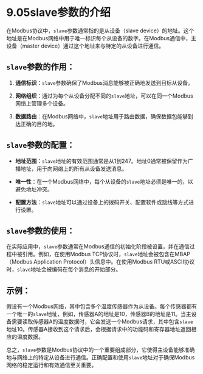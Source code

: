 # 9.05slave参数的介绍
在Modbus协议中，`slave`参数通常指的是从设备（slave device）的地址。这个地址是在Modbus网络中用于唯一标识每个从设备的数字。在Modbus通信中，主设备（master device）通过这个地址来与特定的从设备进行通信。

## `slave`参数的作用：

1. **通信标识**：`slave`参数确保了Modbus消息能够被正确地发送到目标从设备。
    
2. **网络组织**：通过为每个从设备分配不同的`slave`地址，可以在同一个Modbus网络上管理多个设备。
    
3. **数据路由**：在Modbus网络中，`slave`地址用于路由数据，确保数据包能够到达正确的目的地。
    

## `slave`参数的配置：

- **地址范围**：`slave`地址的有效范围通常是从1到247。地址0通常被保留作为广播地址，用于向网络上的所有从设备发送消息。
    
- **唯一性**：在一个Modbus网络中，每个从设备的`slave`地址必须是唯一的，以避免地址冲突。
    
- **配置方法**：`slave`地址可以通过设备上的拨码开关、配置软件或跳线等方式进行设置。
    

## `slave`参数的使用：

在实际应用中，`slave`参数通常在Modbus通信的初始化阶段被设置，并在通信过程中被引用。例如，在使用Modbus TCP协议时，`slave`地址会被包含在MBAP（Modbus Application Protocol）头信息中。在使用Modbus RTU或ASCII协议时，`slave`地址会被编码在每个消息的开始部分。

## 示例：

假设有一个Modbus网络，其中包含多个温度传感器作为从设备。每个传感器都有一个唯一的`slave`地址，例如，传感器A的地址是10，传感器B的地址是11。当主设备需要读取传感器A的温度数据时，它会发送一个Modbus请求，其中包含`slave`地址10。传感器A接收到这个请求后，会根据请求中的功能码和寄存器地址返回相应的温度数据。

总之，`slave`参数是Modbus协议中的一个重要组成部分，它使得主设备能够准确地与网络上的特定从设备进行通信。正确配置和使用`slave`地址对于确保Modbus网络的稳定运行和有效通信至关重要。